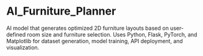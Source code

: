 # AI_Furniture_Planner
 AI model that generates optimized 2D furniture layouts based on user-defined room size and furniture selection. Uses Python, Flask, PyTorch, and Matplotlib for dataset generation, model training, API deployment, and visualization.
